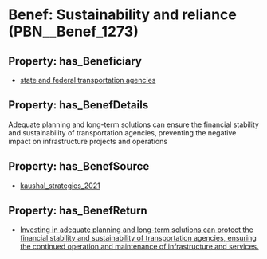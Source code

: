 # Benef: __Sustainability and reliance__ (PBN__Benef_1273)

## Property: has_Beneficiary

* [state and federal transportation agencies](../Stakeholder/PBN__Stakeholder_500)

## Property: has_BenefDetails

Adequate planning and long-term solutions can ensure the financial stability and sustainability of transportation agencies, preventing the negative impact on infrastructure projects and operations

## Property: has_BenefSource

* [kaushal_strategies_2021](../Article/PBN__Article_268)

## Property: has_BenefReturn

* [Investing in adequate planning and long-term solutions can protect the financial stability and sustainability of transportation agencies, ensuring the continued operation and maintenance of infrastructure and services.](../BenefReturn/PBN__BenefReturn_1434)

